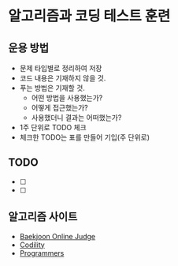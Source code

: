 # 알고리즘과 코딩 테스트 훈련

## 운용 방법
- 문제 타입별로 정리하여 저장
- 코드 내용은 기재하지 않을 것.
- 푸는 방법은 기재할 것.
  - 어떤 방법을 사용했는가?
  - 어떻게 접근했는가?
  - 사용했더니 결과는 어떠했는가?
- 1주 단위로 TODO 체크
- 체크한 TODO는 표를 만들어 기입(주 단위로)

## TODO
- [ ] 
- [ ] 

## 알고리즘 사이트
- [Baekjoon Online Judge](https://www.acmicpc.net/)
- [Codility](https://www.codility.com/)
- [Programmers](https://programmers.co.kr/)